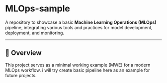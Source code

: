 # MLOps-sample

A repository to showcase a basic **Machine Learning Operations (MLOps)** pipeline, integrating various tools and practices for model development, deployment, and monitoring.

---

## 🚀 Overview

 This project serves as a minimal working example (MWE) for a modern MLOps workflow. i will try create basic pipeline here as an example for future projects.
 
 
<!--It demonstrates best practices for:

* **Version Control** for code and configurations.
* **Data Versioning** (DVC, etc. - *mention what you use*).
* **Model Training** and artifact tracking (MLflow, etc. - *mention what you use*).
* **CI/CD** for automated testing and deployment.

---

## 📦 Getting Started

### Prerequisites

You'll need the following installed:

* **Python 3.x**
* **Git**
* **Docker** (Optional, if using containerization)

### Installation

1. **Clone the repository:**

   ```bash
   git clone [https://github.com/ErfanDejband/MLOps-sample.git](https://github.com/ErfanDejband/MLOps-sample.git)
   cd MLOps-sample
   ```
2. **Create a virtual environment and install dependencies:**

   ```bash
   python -m venv venv
   source venv/bin/activate   # On Windows, use: .\venv\Scripts\activate
   pip install -r requirements.txt
   ```

   *Note: The `requirements.txt` file should be in the root directory.*

---

## ⚙️ Usage

The primary workflow involves training a model, generating an artifact, and running a simple prediction service.

### 1. Training the Model

Run the main training script:

```bash
python src/train.py
``` -->
